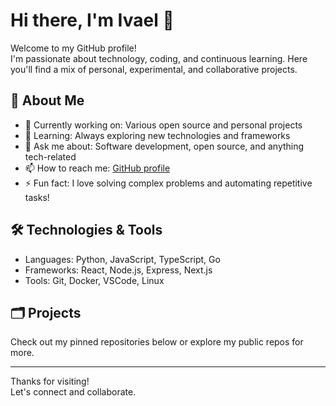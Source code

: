 # Hi there, I'm Ivael 👋

Welcome to my GitHub profile!  
I'm passionate about technology, coding, and continuous learning. Here you'll find a mix of personal, experimental, and collaborative projects.

## 🚀 About Me

- 🔭 Currently working on: Various open source and personal projects
- 🌱 Learning: Always exploring new technologies and frameworks
- 💬 Ask me about: Software development, open source, and anything tech-related
- 📫 How to reach me: [GitHub profile](https://github.com/Ivael)
- ⚡ Fun fact: I love solving complex problems and automating repetitive tasks!

## 🛠️ Technologies & Tools

- Languages: Python, JavaScript, TypeScript, Go
- Frameworks: React, Node.js, Express, Next.js
- Tools: Git, Docker, VSCode, Linux

## 🗂️ Projects

Check out my pinned repositories below or explore my public repos for more.

---

Thanks for visiting!  
Let's connect and collaborate.

